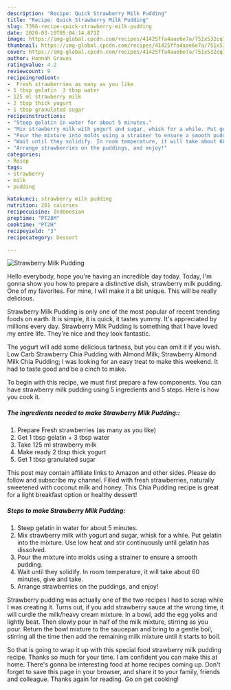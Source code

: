 ```yaml
---
description: "Recipe: Quick Strawberry Milk Pudding"
title: "Recipe: Quick Strawberry Milk Pudding"
slug: 7396-recipe-quick-strawberry-milk-pudding
date: 2020-03-10T05:04:14.871Z
image: https://img-global.cpcdn.com/recipes/41425ffa4aae6e7a/751x532cq70/strawberry-milk-pudding-recipe-main-photo.jpg
thumbnail: https://img-global.cpcdn.com/recipes/41425ffa4aae6e7a/751x532cq70/strawberry-milk-pudding-recipe-main-photo.jpg
cover: https://img-global.cpcdn.com/recipes/41425ffa4aae6e7a/751x532cq70/strawberry-milk-pudding-recipe-main-photo.jpg
author: Hannah Graves
ratingvalue: 4.2
reviewcount: 9
recipeingredient:
-  Fresh strawberries as many as you like
- 1 tbsp gelatin  3 tbsp water
- 125 ml strawberry milk
- 2 tbsp thick yogurt
- 1 tbsp granulated sugar
recipeinstructions:
- "Steep gelatin in water for about 5 minutes."
- "Mix strawberry milk with yogurt and sugar, whisk for a while. Put gelatin into the mixture. Use low heat and stir continuously until gelatin has dissolved."
- "Pour the mixture into molds using a strainer to ensure a smooth pudding."
- "Wait until they solidify. In room temperature, it will take about 60 minutes, give and take."
- "Arrange strawberries on the puddings, and enjoy!"
categories:
- Resep
tags:
- strawberry
- milk
- pudding

katakunci: strawberry milk pudding
nutrition: 281 calories
recipecuisine: Indonesian
preptime: "PT28M"
cooktime: "PT2H"
recipeyield: "3"
recipecategory: Dessert

---
```



![Strawberry Milk Pudding](https://img-global.cpcdn.com/recipes/41425ffa4aae6e7a/751x532cq70/strawberry-milk-pudding-recipe-main-photo.jpg)

Hello everybody, hope you're having an incredible day today. Today, I'm gonna show you how to prepare a distinctive dish, strawberry milk pudding. One of my favorites. For mine, I will make it a bit unique. This will be really delicious.

Strawberry Milk Pudding is only one of the most popular of recent trending foods on earth. It is simple, it is quick, it tastes yummy. It's appreciated by millions every day. Strawberry Milk Pudding is something that I have loved my entire life. They're nice and they look fantastic.

The yogurt will add some delicious tartness, but you can omit it if you wish. Low Carb Strawberry Chia Pudding with Almond Milk; Strawberry Almond Milk Chia Pudding; I was looking for an easy treat to make this weekend. It had to taste good and be a cinch to make.


To begin with this recipe, we must first prepare a few components. You can have strawberry milk pudding using 5 ingredients and 5 steps. Here is how you cook it.

##### The ingredients needed to make Strawberry Milk Pudding::

1. Prepare  Fresh strawberries (as many as you like)
1. Get 1 tbsp gelatin + 3 tbsp water
1. Take 125 ml strawberry milk
1. Make ready 2 tbsp thick yogurt
1. Get 1 tbsp granulated sugar


This post may contain affiliate links to Amazon and other sides. Please do follow and subscribe my channel. Filled with fresh strawberries, naturally sweetened with coconut milk and honey. This Chia Pudding recipe is great for a light breakfast option or healthy dessert! 

##### Steps to make Strawberry Milk Pudding:

1. Steep gelatin in water for about 5 minutes.
1. Mix strawberry milk with yogurt and sugar, whisk for a while. Put gelatin into the mixture. Use low heat and stir continuously until gelatin has dissolved.
1. Pour the mixture into molds using a strainer to ensure a smooth pudding.
1. Wait until they solidify. In room temperature, it will take about 60 minutes, give and take.
1. Arrange strawberries on the puddings, and enjoy!


Strawberry pudding was actually one of the two recipes I had to scrap while I was creating it. Turns out, if you add strawberry sauce at the wrong time, it will curdle the milk/heavy cream mixture. In a bowl, add the egg yolks and lightly beat. Then slowly pour in half of the milk mixture, stirring as you pour. Return the bowl mixture to the saucepan and bring to a gentle boil, stirring all the time then add the remaining milk mixture until it starts to boil. 

So that is going to wrap it up with this special food strawberry milk pudding recipe. Thanks so much for your time. I am confident you can make this at home. There's gonna be interesting food at home recipes coming up. Don't forget to save this page in your browser, and share it to your family, friends and colleague. Thanks again for reading. Go on get cooking!
